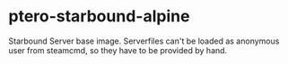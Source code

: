 # ptero-starbound-alpine
Starbound Server base image. Serverfiles can't be loaded as anonymous user from steamcmd, so they have to be provided by hand. 
